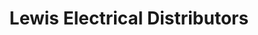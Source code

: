 ---
title: "Lewis Electrical Distributors"
url: /farnham/lewis-electrical-distributors/
shop: trade
---
